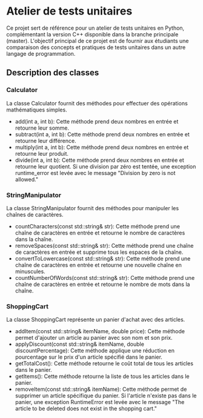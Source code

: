 # Atelier de tests unitaires
Ce projet sert de référence pour un atelier de tests unitaires en Python, complémentant la version C++ disponible dans la branche principale (master). L'objectif principal de ce projet est de fournir aux étudiants une comparaison des concepts et pratiques de tests unitaires dans un autre langage de programmation.

## Description des classes
### Calculator
La classe Calculator fournit des méthodes pour effectuer des opérations mathématiques simples.

- add(int a, int b): Cette méthode prend deux nombres en entrée et retourne leur somme.
- subtract(int a, int b): Cette méthode prend deux nombres en entrée et retourne leur différence.
- multiply(int a, int b): Cette méthode prend deux nombres en entrée et retourne leur produit.
- divide(int a, int b): Cette méthode prend deux nombres en entrée et retourne leur quotient. Si une division par zéro est tentée, une exception runtime_error est levée avec le message "Division by zero is not allowed."

### StringManipulator
La classe StringManipulator fournit des méthodes pour manipuler les chaînes de caractères.

- countCharacters(const std::string& str): Cette méthode prend une chaîne de caractères en entrée et retourne le nombre de caractères dans la chaîne.
- removeSpaces(const std::string& str): Cette méthode prend une chaîne de caractères en entrée et supprime tous les espaces de la chaîne.
- convertToLowercase(const std::string& str): Cette méthode prend une chaîne de caractères en entrée et retourne une nouvelle chaîne en minuscules.
- countNumberOfWords(const std::string& str): Cette méthode prend une chaîne de caractères en entrée et retourne le nombre de mots dans la chaîne.

### ShoppingCart
La classe ShoppingCart représente un panier d'achat avec des articles.

- addItem(const std::string& itemName, double price): Cette méthode permet d'ajouter un article au panier avec son nom et son prix.
- applyDiscount(const std::string& itemName, double discountPercentage): Cette méthode applique une réduction en pourcentage sur le prix d'un article spécifié dans le panier.
- getTotalCost(): Cette méthode retourne le coût total de tous les articles dans le panier.
- getItems(): Cette méthode retourne la liste de tous les articles dans le panier.
- removeItem(const std::string& itemName): Cette méthode permet de supprimer un article spécifique du panier. Si l'article n'existe pas dans le panier, une exception RuntimeError est levée avec le message "The article to be deleted does not exist in the shopping cart."
